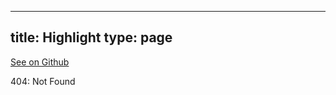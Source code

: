 
---
title: Highlight
type: page
---

[See on Github](https://github.com/jakeroggenbuck/Highlight/)

404: Not Found